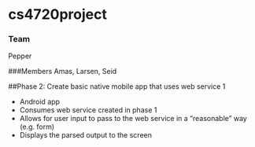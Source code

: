 cs4720project
=============
### Team
Pepper

###Members
Amas, Larsen, Seid

##Phase 2: Create basic native mobile app that uses web service 1

- Android app
- Consumes web service created in phase 1
- Allows for user input to pass to the web service in a “reasonable” way (e.g. form)
- Displays the parsed output to the screen
